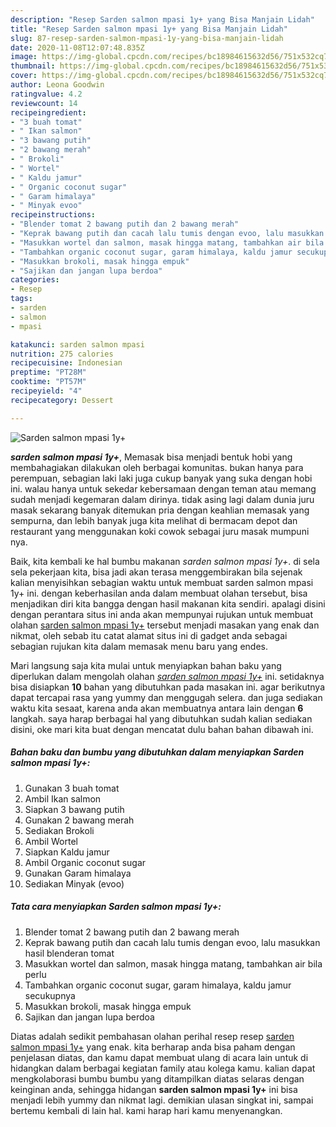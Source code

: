 ```yaml
---
description: "Resep Sarden salmon mpasi 1y+ yang Bisa Manjain Lidah"
title: "Resep Sarden salmon mpasi 1y+ yang Bisa Manjain Lidah"
slug: 87-resep-sarden-salmon-mpasi-1y-yang-bisa-manjain-lidah
date: 2020-11-08T12:07:48.835Z
image: https://img-global.cpcdn.com/recipes/bc18984615632d56/751x532cq70/sarden-salmon-mpasi-1y-foto-resep-utama.jpg
thumbnail: https://img-global.cpcdn.com/recipes/bc18984615632d56/751x532cq70/sarden-salmon-mpasi-1y-foto-resep-utama.jpg
cover: https://img-global.cpcdn.com/recipes/bc18984615632d56/751x532cq70/sarden-salmon-mpasi-1y-foto-resep-utama.jpg
author: Leona Goodwin
ratingvalue: 4.2
reviewcount: 14
recipeingredient:
- "3 buah tomat"
- " Ikan salmon"
- "3 bawang putih"
- "2 bawang merah"
- " Brokoli"
- " Wortel"
- " Kaldu jamur"
- " Organic coconut sugar"
- " Garam himalaya"
- " Minyak evoo"
recipeinstructions:
- "Blender tomat 2 bawang putih dan 2 bawang merah"
- "Keprak bawang putih dan cacah lalu tumis dengan evoo, lalu masukkan hasil blenderan tomat"
- "Masukkan wortel dan salmon, masak hingga matang, tambahkan air bila perlu"
- "Tambahkan organic coconut sugar, garam himalaya, kaldu jamur secukupnya"
- "Masukkan brokoli, masak hingga empuk"
- "Sajikan dan jangan lupa berdoa"
categories:
- Resep
tags:
- sarden
- salmon
- mpasi

katakunci: sarden salmon mpasi 
nutrition: 275 calories
recipecuisine: Indonesian
preptime: "PT28M"
cooktime: "PT57M"
recipeyield: "4"
recipecategory: Dessert

---
```



![Sarden salmon mpasi 1y+](https://img-global.cpcdn.com/recipes/bc18984615632d56/751x532cq70/sarden-salmon-mpasi-1y-foto-resep-utama.jpg)

<b><i>sarden salmon mpasi 1y+</i></b>, Memasak bisa menjadi bentuk hobi yang membahagiakan dilakukan oleh berbagai komunitas. bukan hanya para perempuan, sebagian laki laki juga cukup banyak yang suka dengan hobi ini. walau hanya untuk sekedar kebersamaan dengan teman atau memang sudah menjadi kegemaran dalam dirinya. tidak asing lagi dalam dunia juru masak sekarang banyak ditemukan pria dengan keahlian memasak yang sempurna, dan lebih banyak juga kita melihat di bermacam depot dan restaurant yang menggunakan koki cowok sebagai juru masak mumpuni nya.

Baik, kita kembali ke hal bumbu makanan <i>sarden salmon mpasi 1y+</i>. di sela sela pekerjaan kita, bisa jadi akan terasa menggembirakan bila sejenak kalian menyisihkan sebagian waktu untuk membuat sarden salmon mpasi 1y+ ini. dengan keberhasilan anda dalam membuat olahan tersebut, bisa menjadikan diri kita bangga dengan hasil makanan kita sendiri. apalagi disini dengan perantara situs ini anda akan mempunyai rujukan untuk membuat olahan <u>sarden salmon mpasi 1y+</u> tersebut menjadi masakan yang enak dan nikmat, oleh sebab itu catat alamat situs ini di gadget anda sebagai sebagian rujukan kita dalam memasak menu baru yang endes.




Mari langsung saja kita mulai untuk menyiapkan bahan baku yang diperlukan dalam mengolah olahan <u><i>sarden salmon mpasi 1y+</i></u> ini. setidaknya bisa disiapkan <b>10</b> bahan yang dibutuhkan pada masakan ini. agar berikutnya dapat tercapai rasa yang yummy dan menggugah selera. dan juga sediakan waktu kita sesaat, karena anda akan membuatnya antara lain dengan <b>6</b> langkah. saya harap berbagai hal yang dibutuhkan sudah kalian sediakan disini, oke mari kita buat dengan mencatat dulu bahan bahan dibawah ini.

<!--inarticleads1-->

##### Bahan baku dan bumbu yang dibutuhkan dalam menyiapkan Sarden salmon mpasi 1y+:

1. Gunakan 3 buah tomat
1. Ambil  Ikan salmon
1. Siapkan 3 bawang putih
1. Gunakan 2 bawang merah
1. Sediakan  Brokoli
1. Ambil  Wortel
1. Siapkan  Kaldu jamur
1. Ambil  Organic coconut sugar
1. Gunakan  Garam himalaya
1. Sediakan  Minyak (evoo)




<!--inarticleads2-->

##### Tata cara menyiapkan Sarden salmon mpasi 1y+:

1. Blender tomat 2 bawang putih dan 2 bawang merah
1. Keprak bawang putih dan cacah lalu tumis dengan evoo, lalu masukkan hasil blenderan tomat
1. Masukkan wortel dan salmon, masak hingga matang, tambahkan air bila perlu
1. Tambahkan organic coconut sugar, garam himalaya, kaldu jamur secukupnya
1. Masukkan brokoli, masak hingga empuk
1. Sajikan dan jangan lupa berdoa




Diatas adalah sedikit pembahasan olahan perihal resep resep <u>sarden salmon mpasi 1y+</u> yang enak. kita berharap anda bisa paham dengan penjelasan diatas, dan kamu dapat membuat ulang di acara lain untuk di hidangkan dalam berbagai kegiatan family atau kolega kamu. kalian dapat mengkolaborasi bumbu bumbu yang ditampilkan diatas selaras dengan keinginan anda, sehingga hidangan <b>sarden salmon mpasi 1y+</b> ini bisa menjadi lebih yummy dan nikmat lagi. demikian ulasan singkat ini, sampai bertemu kembali di lain hal. kami harap hari kamu menyenangkan.
